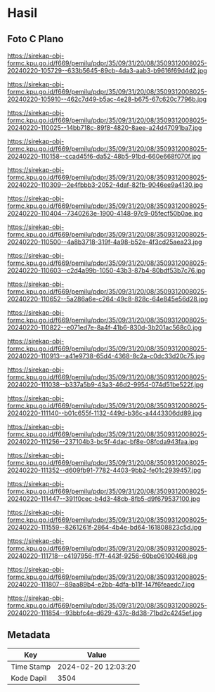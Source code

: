 # Hasil

## Foto C Plano

https://sirekap-obj-formc.kpu.go.id/f669/pemilu/pdpr/35/09/31/20/08/3509312008025-20240220-105729--633b5645-89cb-4da3-aab3-b9616f69d4d2.jpg

https://sirekap-obj-formc.kpu.go.id/f669/pemilu/pdpr/35/09/31/20/08/3509312008025-20240220-105910--462c7d49-b5ac-4e28-b675-67c620c7796b.jpg

https://sirekap-obj-formc.kpu.go.id/f669/pemilu/pdpr/35/09/31/20/08/3509312008025-20240220-110025--14bb718c-89f8-4820-8aee-a24d47091ba7.jpg

https://sirekap-obj-formc.kpu.go.id/f669/pemilu/pdpr/35/09/31/20/08/3509312008025-20240220-110158--ccad45f6-da52-48b5-91bd-660e668f070f.jpg

https://sirekap-obj-formc.kpu.go.id/f669/pemilu/pdpr/35/09/31/20/08/3509312008025-20240220-110309--2e4fbbb3-2052-4daf-82fb-9046ee9a4130.jpg

https://sirekap-obj-formc.kpu.go.id/f669/pemilu/pdpr/35/09/31/20/08/3509312008025-20240220-110404--7340263e-1900-4148-97c9-05fecf50b0ae.jpg

https://sirekap-obj-formc.kpu.go.id/f669/pemilu/pdpr/35/09/31/20/08/3509312008025-20240220-110500--4a8b3718-319f-4a98-b52e-4f3cd25aea23.jpg

https://sirekap-obj-formc.kpu.go.id/f669/pemilu/pdpr/35/09/31/20/08/3509312008025-20240220-110603--c2d4a99b-1050-43b3-87b4-80bdf53b7c76.jpg

https://sirekap-obj-formc.kpu.go.id/f669/pemilu/pdpr/35/09/31/20/08/3509312008025-20240220-110652--5a286a6e-c264-49c8-828c-64e845e56d28.jpg

https://sirekap-obj-formc.kpu.go.id/f669/pemilu/pdpr/35/09/31/20/08/3509312008025-20240220-110822--e071ed7e-8a4f-41b6-830d-3b201ac568c0.jpg

https://sirekap-obj-formc.kpu.go.id/f669/pemilu/pdpr/35/09/31/20/08/3509312008025-20240220-110913--a41e9738-65d4-4368-8c2a-c0dc33d20c75.jpg

https://sirekap-obj-formc.kpu.go.id/f669/pemilu/pdpr/35/09/31/20/08/3509312008025-20240220-111038--b337a5b9-43a3-46d2-9954-074d51be522f.jpg

https://sirekap-obj-formc.kpu.go.id/f669/pemilu/pdpr/35/09/31/20/08/3509312008025-20240220-111140--b01c655f-1132-449d-b36c-a4443306dd89.jpg

https://sirekap-obj-formc.kpu.go.id/f669/pemilu/pdpr/35/09/31/20/08/3509312008025-20240220-111256--237104b3-bc5f-4dac-bf8e-08fcda943faa.jpg

https://sirekap-obj-formc.kpu.go.id/f669/pemilu/pdpr/35/09/31/20/08/3509312008025-20240220-111352--d609fb91-7782-4403-9bb2-fe01c2939457.jpg

https://sirekap-obj-formc.kpu.go.id/f669/pemilu/pdpr/35/09/31/20/08/3509312008025-20240220-111447--391f0cec-b4d3-48cb-8fb5-d9f679537100.jpg

https://sirekap-obj-formc.kpu.go.id/f669/pemilu/pdpr/35/09/31/20/08/3509312008025-20240220-111559--8261261f-2864-4b4e-bd64-161808823c5d.jpg

https://sirekap-obj-formc.kpu.go.id/f669/pemilu/pdpr/35/09/31/20/08/3509312008025-20240220-111718--c4197956-ff7f-443f-9256-60be06100468.jpg

https://sirekap-obj-formc.kpu.go.id/f669/pemilu/pdpr/35/09/31/20/08/3509312008025-20240220-111807--89aa89b4-e2bb-4dfa-b11f-147f6feaedc7.jpg

https://sirekap-obj-formc.kpu.go.id/f669/pemilu/pdpr/35/09/31/20/08/3509312008025-20240220-111854--93bbfc4e-d629-437c-8d38-71bd2c4245ef.jpg


## Metadata

| Key        | Value               |
| ---------- | ------------------- |
| Time Stamp | 2024-02-20 12:03:20 |
| Kode Dapil | 3504                |



